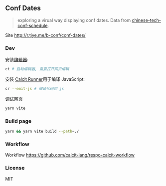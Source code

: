 
Conf Dates
----

> exploring a virual way displaying conf dates.
> Data from [chinese-tech-conf-schedule](https://github.com/hax/chinese-tech-conf-schedule/tree/master).

Site http://r.tiye.me/b-conf/conf-dates/

### Dev

安装[编辑器](https://github.com/calcit-lang/editor):

```bash
ct # 启动编辑器, 需要打开网页编辑
```

安装 [Calcit Runner](https://github.com/calcit-lang/calcit_runner.rs)用于编译 JavaScript:

```bash
cr --emit-js # 编译代码到 js
```

调试网页

```bash
yarn vite
```

### Build page

```bash
yarn && yarn vite build --path=./
```

### Workflow

Workflow https://github.com/calcit-lang/respo-calcit-workflow

### License

MIT
